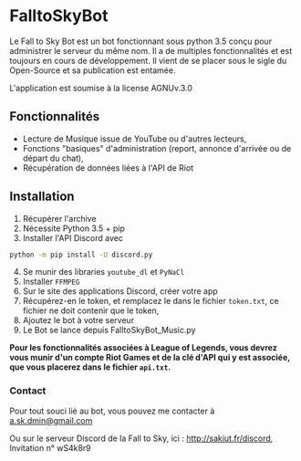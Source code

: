 # FalltoSkyBot

Le Fall to Sky Bot est un bot fonctionnant sous python 3.5 conçu pour administrer le serveur du même nom. Il a de multiples fonctionnalités
et est toujours en cours de développement. Il vient de se placer sous le sigle du Open-Source et sa publication est entamée.

L'application est soumise à la license AGNUv.3.0

## Fonctionnalités

- Lecture de Musique issue de YouTube ou d'autres lecteurs,
- Fonctions "basiques" d'administration (report, annonce d'arrivée ou de départ du chat),
- Récupération de données liées à l'API de Riot

## Installation

1. Récupérer l'archive
2. Nécessite Python 3.5 + pip
3. Installer l'API Discord avec
```cmd
python -m pip install -U discord.py
```
4. Se munir des libraries `youtube_dl` et `PyNaCl`
5. Installer `FFMPEG`
6. Sur le site des applications Discord, créer votre app
7. Récupérez-en le token, et remplacez le dans le fichier `token.txt`, ce fichier ne doit contenir que le token,
8. Ajoutez le bot à votre serveur
9. Le Bot se lance depuis FalltoSkyBot_Music.py

**Pour les fonctionnalités associées à League of Legends, vous devrez vous munir d'un compte Riot Games et de la clé d'API qui y est associée, que vous placerez dans le fichier `api.txt`.**

### Contact

Pour tout souci lié au bot, vous pouvez me contacter à
a.sk.dmin@gmail.com

Ou sur le serveur Discord de la Fall to Sky, ici :
http://sakiut.fr/discord, Invitation n° wS4k8r9

